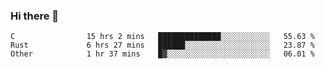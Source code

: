 ### Hi there 👋

<!--
**WShiBin/WShiBin** is a ✨ _special_ ✨ repository because its `README.md` (this file) appears on your GitHub profile.

Here are some ideas to get you started:

- 🔭 I’m currently working on ...
- 🌱 I’m currently learning ...
- 👯 I’m looking to collaborate on ...
- 🤔 I’m looking for help with ...
- 💬 Ask me about ...
- 📫 How to reach me: ...
- 😄 Pronouns: ...
- ⚡ Fun fact: ...
-->

<!--START_SECTION:waka-->

```text
C                15 hrs 2 mins   ██████████████░░░░░░░░░░░   55.63 %
Rust             6 hrs 27 mins   ██████░░░░░░░░░░░░░░░░░░░   23.87 %
Other            1 hr 37 mins    █▓░░░░░░░░░░░░░░░░░░░░░░░   06.01 %
```

<!--END_SECTION:waka-->
